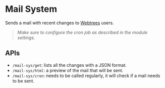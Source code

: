 # Mail System
Sends a mail with recent changes to [Webtrees](https://github.com/fisharebest/webtrees) users.  

> *Make sure to configure the cron job as described in the module settings.*

## APIs

* `/mail-sys/get`: lists all the changes with a JSON format.
* `/mail-sys/html`: a preview of the mail that will be sent.
* `/mail-sys/cron`: needs to be called regularly, it will check if a mail needs to be sent.
